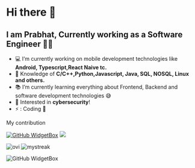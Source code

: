 # Hi there 👋

## I am Prabhat, Currently working as a Software Engineer 👨‍💻
- 💻 I’m currently working on mobile development technologies like **Android, Typescript,React Naive tc.**
- :test_tube: Knowledge of **C/C++,Python,Javascript, Java, SQL, NOSQL, Linux and others.**
- 📚 I’m currently learning everything about Frontend, Backend and software development technologies 😅
- :speech_balloon: Interested in **cybersecurity**!
- ⚡ : Coding 🥰

My contribution

[![GitHub WidgetBox](https://github-widgetbox.vercel.app/api/profile?username=prabhatchanchal&data=followers,repositories,stars,commits)](https://github.com/Jurredr/github-widgetbox)
<img src="https://github-profile-trophy.vercel.app/?username=prabhatchanchal&theme=juicyfresh&no-bg=true" />


<img src="https://github-readme-stats.vercel.app/api/top-langs?username=prabhatchanchal&show_icons=true&locale=en&layout=compact&theme=chartreuse-dark" alt="ovi" />

<img src="https://github-readme-streak-stats.herokuapp.com/?user=madushadhanushka&theme=tokyonight" alt="mystreak"/>

![GitHub WidgetBox](https://github-widgetbox.vercel.app/api/skills?languages=js,ts,java,php,python,html,css,c,cpp,bash,,xml,json,yaml,postgresql,mysql,x86,arm,markdown&includeNames=true)

